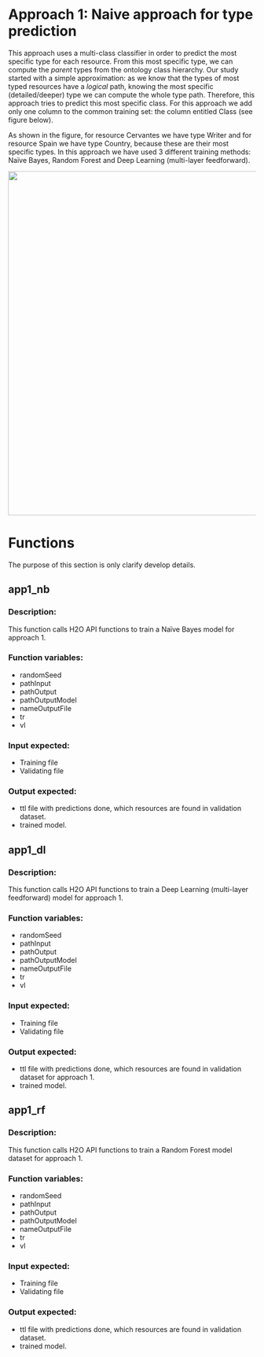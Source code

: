 # Approach 1: Naive approach for type prediction
This approach uses a multi-class classifier in order to predict the most specific
type for each resource. From this most specific type, we can compute the *parent*
types from the ontology class hierarchy.
Our study started with a simple approximation: as we know that the types of most typed resources have a
*logical* path, knowing the most specific (detailed/deeper) type we can compute
the whole type path. Therefore, this approach tries to predict this most specific
class. For this approach we add only one column to the
common training set: the column entitled Class (see figure below). 

As shown in the figure, for resource Cervantes we have type Writer and for resource Spain we have type Country, because
these are their most specific types.
In this approach we have used 3 different training methods: Naïve Bayes, Random Forest and Deep Learning (multi-layer feedforward).

<img src="http://es-ta.linkeddata.es/app1training_v2.png" width="700">

# Functions
The purpose of this section is only clarify develop details.

## app1_nb 
### Description:
This function calls H2O API functions to train a Naïve Bayes model for approach 1.
### Function variables:
* randomSeed
* pathInput
* pathOutput
* pathOutputModel
* nameOutputFile
* tr
* vl
### Input expected:
* Training file
* Validating file
### Output expected:
* ttl file with predictions done, which resources are found in validation dataset.
* trained model.

## app1_dl 
### Description:
This function calls H2O API functions to train a Deep Learning (multi-layer feedforward) model for approach 1.
### Function variables:
* randomSeed
* pathInput
* pathOutput
* pathOutputModel
* nameOutputFile
* tr
* vl
### Input expected:
* Training file
* Validating file
### Output expected:
* ttl file with predictions done, which resources are found in validation dataset for approach 1.
* trained model.

## app1_rf 
### Description:
This function calls H2O API functions to train a Random Forest model dataset for approach 1.
### Function variables:
* randomSeed
* pathInput
* pathOutput
* pathOutputModel
* nameOutputFile
* tr
* vl
### Input expected:
* Training file
* Validating file
### Output expected:
* ttl file with predictions done, which resources are found in validation dataset.
* trained model.

